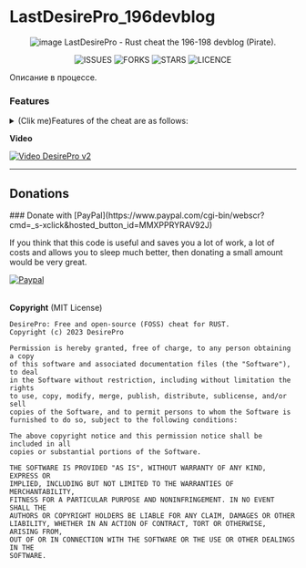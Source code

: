 # LastDesirePro_196devblog
<div align="center">
  
![image](https://user-images.githubusercontent.com/59990384/217894647-65a9c489-69b5-4656-a418-870fd7bd8a8b.png)
LastDesirePro - Rust cheat the 196-198 devblog (Pirate).   </div>
<div align="center">
  
![ISSUES](https://img.shields.io/github/issues/DeftSolutions-dev/LastDesirePro_196devblog?style=for-the-badge)
![FORKS](https://img.shields.io/github/forks/DeftSolutions-dev/LastDesirePro_196devblog?style=for-the-badge)
![STARS](https://img.shields.io/github/stars/DeftSolutions-dev/LastDesirePro_196devblog?style=for-the-badge)
![LICENCE](https://img.shields.io/github/license/DeftSolutions-dev/LastDesirePro_196devblog?style=for-the-badge)
  
  </div>
Описание в процессе.

### Features
<details>
 <summary>(Clik me)Features of the cheat are as follows:</summary>
<br>
- ESP Players
<br>
[+] Players
<br>
[+] Distance
<br>
[+] Held Items
<br>
[+] Sleeping
<br>
[+] Corpses
<br>
[+] Bone
<br>
[+] Is Visible
<br>
[+] Bar Health
<br>
[+] Box
<br>
[+] Chams [Chams, Color, Pulsing, Rainbow, Wireframe, Health]
<br>
[+] Ignore Local
<br>
[+] Player Belt
<br>
[+] Text background
<br>
[+] Background rounding
<br>


<br>
- ESP Animals
<br>
[+] Stag
<br>
[+] Wolf
<br>
[+] Horse
<br>
[+] Chicken
<br>
[+] Bear
<br>
[+] Boar
<br>
[+] Text background
<br>
[+] Background rounding
<br>


<br>
- ESP Resources
<br>
[+] Stone
<br>
[+] Metal
<br>
[+] Sulfur
<br>
[+] Bonus Marker
<br>
[+] Spawned Stone
<br>
[+] Spawned Metal
<br>
[+] Spawned Sulfur
<br>
[+] Spawned Hemp
<br>
[+] Spawned Mushroom
<br>
[+] Spawned Wood
<br>
[+] Spawned Pumpkin
<br>
[+] Spawned Corn
<br>
[+] Text background
<br>
[+] Background rounding
<br>


<br>
- ESP Home
<br>
[+] Small box
<br>
[+] Big box
<br>
[+] BBQ
<br>
[+] Small Oil Refinery
<br>
[+] Furnace
<br>
[+] Repair bench
<br>
[+] Furnace large
<br>
[+] Dropbox
<br>
[+] Stocking small
<br>
[+] Stocking large
<br>
[+] Research table
<br>
[+] Fireplace
<br>
[+] Workbench [1lvl]
<br>
[+] Workbench [2lvl]
<br>
[+] Workbench [3lvl]
<br>
[+] Bar Health
<br>
[+] Text background
<br>
[+] Background rounding
<br>
[+] Cupboard [Authorized Players, Bar Health]
<br>
[+] Stesh [Bar Health]
<br>
[+] Mine
<br>
[+] Trap
<br>
[+] Flame Turret
<br>
[+] Gun Trap
<br>
[+] Item
<br>
[+] Rainbow Ammo/Gun [Ammout, Condition]
<br>


<br>
- ESP Other
<br>
[+] Helicopter
<br>
[+] Helicopter Crate
<br>
[+] BradleyAPC
<br>
[+] BradleyAPC Crate
<br>
[+] Raid [C4, Satchel, Rocket incendiary, Rocket, Beancan, F1, Explosion Bullet]
<br>
[+] Second [0-600 sec]
<br>
[+] Text background
<br>
[+] Background rounding
<br>
[+] Monument Info
<br>
[+] Supply Drop
<br>
[+] Crate tools
<br>
[+] Crate small
<br>
[+] Crate normal
<br>
[+] Crate normal food
<br>
[+] Crate normal medical
<br>
[+] Crate mine
<br>
[+] Crate military
<br>
[+] Crate elite
<br>
[+] Barrel
<br>
[+] Barrel fire
<br>
[+] Oil barrel
<br>
[+] Recycler
<br>
[+] Text background
<br>
[+] Background rounding
<br>


<br>
- Radar 2D
<br>
[+] Radar Enabled [Static Local, Dynamic Local]
<br>
[+] Radar Players
<br>
[+] Radar NPC
<br>
[+] Ass Indicator Players
<br>
[+] Ass Indicator NPC
<br>
[+] Radar Size [0-200]
<br>
[+] Radar Radius [0-180]
<br>
[+] Radar Stag
<br>
[+] Radar Wolf
<br>
[+] Radar Horse
<br>
[+] Radar Chicken
<br>
[+] Radar Bear
<br>
[+] Radar Boar
<br>


<br>
-AimBot Aim
<br>
[+] Aim [Head, Neck, Chest]
<br>
[+] Aim Fov [0-380]
<br>
[+] Prediction
<br>
[+] Aim Key
<br>


<br>
-AimBot Silent
<br>
[+] Magic Bullet Player's [Detect Normal Server]
<br>
[+] Silent Wall [Setting Bone to HitChange(Hit Players Bone)]
<br>
[+] Fov [0-380]
<br>
[+] Magic Bullet HeliCopter
<br>


<br>
- AimBot pSilent
<br>
[+] pSilent [Head, Chest, Body]
<br>
[+] Target
<br>
[+] pSilent Fov [0-380]
<br>
[+] pSilent Key
<br>
[+] maxDamage [HvH - Normal Server DETECTED]
<br>
[+] pSilent Heli
<br>
[+] pSilent Heli Key
<br>


<br>
- AimBot HitChange
<br>
[+] HitBox Helicopter [0-40m]
<br>
[+] HitBox Players [0-3m, Head, Chest, Body]
<br>
[+] Hit Effect Glass
<br>
[+] Hit Helicopter Only Rotor
<br>
[+] Hit Players Bone [Head, Chest, Body]
<br>


<br>
-AimBot Friend List
<br>
[+] Player Search [400m]
<br>
[+] Add/Remove Friend's
<br>
[+] No Damage Friend
<br>


<br>
- Automatic AutoFarm
<br>
[+] AutoFarm Tree Marker
<br>
[+] AutoFarm Ore Bonus
<br>
[+] Farm Bot [Beta] [Stone, Metal, Sulfur, Tree]
<br>
[+] Speed Bot [4-6m]
<br>
[+] OnLadder
<br>


<br>
- Automatic Silent Melee
<br>
[+] Silent Melee to player [Head, Chest, Body]
<br>
[+] Silent Melee to Animal's [Head]
<br>
[+] Silent Melee to Object [Hit] [Speed 0-5]
<br>
[+] Hammer Spam Glass to player
<br>


<br>
- Automatic PickUp
<br>
[+] AutoPickup Hemp
<br>
[+] AutoPickup Stone
<br>
[+] AutoPickup Metal
<br>
[+] AutoPickup Sulfur
<br>
[+] AutoPickup Wood
<br>
[+] AutoPickup Corn
<br>
[+] AutoPickup Pumpkin
<br>
[+] AutoPickup Mushroom
<br>
[+] AutoPickup Dropped Item
<br>
[+] AutoPickup Timed Explosive
<br>
[+] AutoPickup Mine
<br>


<br>
- Automatic Auto
<br>
[+] Auto Silent Reload
<br>
[+] Auto Jump [Bhop, press Jump]
<br>
[+] Auto Heal
<br>
[+] Auto Heal Friend
<br>
[+] Auto Revive
<br>
[+] Auto OnTorch
<br>
[+] Auto Drink
<br>
[+] Auto Knok [Spam key]
<br>
[+] Auto Open [Door]
<br>
[+] Spam Guitar
<br>
[+] Auto Lock CodeLock [Key, Unlock Key]
<br>
[+] Auto Auth Cupboard
<br>
[+] Auto Auth Turret
<br>
[+] Auto Off Recycler
<br>


<br>
- Automatic Misc
[+] Magnit Player [Head, Magnit Key]
<br>
[+] Suicide [Always Suicide, Suicide Key]
<br>
[+] Spam Suicide [Spam Suicide Key]
<br>
[+] Fast Throwing Grenades [DoThrow Key]
<br>
[+] Fast Drop Grenades [DoDrop Key]
<br>
[+] Rotate Build [Key Arrows]
<br>
[+] UpGrade Build [0-4m, Wood, Stone, Metal, TopTier]
<br>
[+] Always Upgrade
<br>
[+] UpGrade Key
<br>


<br>
- Misc Weapon
<br>
[+] Recoil [0-100%]
<br>
[+] Spread [0-100%]
<br>
[+] Automatic
<br>
[+] No Sway
<br>
[+] Insta eoka
<br>
[+] Insta bow
<br>
[+] Fast Bullet
<br>
[+] Thickness [0-100%]
<br>
[+] Thickness Melee [0-100%]
<br>
[+] Melee x2 Distance
<br>
[+] Melee Farm only Bonus [Stone and Tree]
<br>
[+] Fake Shoot [Fake Shoot Key]
<br>
[+] Always Fake Shoot
<br>
[+] Silent Shoot [Silent Shoot Key]
<br>
[+] Pierce to Layer [Some Objects, Terrain, Barricade, Storage Container, Ore Resource, Tree]
<br>
[+] Layer Mask [AI, Construction, Transparent, Debris, Default, Deployed, Ragdoll, Terrain, Tree, World, Water, Clutter]
<br>
[+] Remove Layer Bind [LayerMask Key]
<br>
[+] No Attack restriction
<br>
[+] Aim in Heavy Armor
<br>
[+] Shoot while sprinting
<br>
[+] Fast Gun
<br>
[+] No Bobbing
<br>
[+] x6 Zoom [Zoom Key]
<br>
[+] Crosshair [Custom, Swaston]
<br>


<br>
- Misc Movement
<br>
[+] UI anti flyhack
<br>
[+] Anti FlyHack
<br>
[+] DebugCam [DebugCam Key]
<br>
[+] Fly [Fly No Collision, Fly Key]
<br>
[+] Speed [0-6m/s, Standing, Sprint, Sitting]
<br>
[+] Speed Game [0-20, Speed Key]
<br>
[+] 3 Eyes [3 Eyes Key]
<br>
[+] Spine [Anti-Aim]
<br>
[+] No Steps
<br>
[+] Walk on water
<br>
[+] No Collision Tree
<br>
[+] No Collision Players
<br>
[+] No Damage Land [80%]
<br>
[+] Big Jump
<br>
[+] Inf Jump [OFF Bhop]
<br>
[+] Spider
<br>
[+] Up Eye [Up Eye Key]
<br>


<br>
- Misc Misc
<br>
[+] Hit Logs [Time Hit Log: 0-10s]
<br>
[+] Hit Marker [Default Color]
<br>
[+] Hit Sound [1-4, Check Sound]
<br>
[+] Move Line
<br>
[+] Printing [Printing Key, Desktop]
<br>
[+] Chat Spam [Text, Time: 0-6s]
<br>
[+] Time [Time: 0-24Hour]
<br>
[+] Custom Sky [Star: 0-1000, Atmosphere: 1-20]
<br>
[+] System Marker [Name]
<br>
[+] Add/Remove Marker
<br>


<br>
- Other
<br>
[+] Menu Key
<br>
[+] BackGround Menu
<br>
[+] Connect to YRS
<br>
[+] Load Cfg
<br>
[+] Save Cfg
<br>
[+] UnLoad
<br>
[+] Current Server Info
<br>
[+] Servеr Nаme
<br>
</details>

**Video**

[![Video DesirePro v2](https://user-images.githubusercontent.com/59990384/217901903-b4d806c8-ad61-4560-a4f7-3658b2e0fe4c.png)](https://youtu.be/D2-lDBo7ZEE"DesirePro")

---
## Donations

<table cellspacing=0>
  <tr>
    ### Donate with [PayPal](https://www.paypal.com/cgi-bin/webscr?cmd=_s-xclick&hosted_button_id=MMXPPRYRAV92J)

If you think that this code is useful and saves you a lot of work, a lot of costs and allows you to sleep much better, then donating a small amount would be very great.

[![Paypal](https://www.paypalobjects.com/en_US/i/btn/btn_donateCC_LG.gif)](https://www.paypal.com/cgi-bin/webscr?cmd=_s-xclick&hosted_button_id=MMXPPRYRAV92J)

  </tr>
</table>

**Copyright** (MIT License)

```
DesirePro: Free and open-source (FOSS) cheat for RUST.
Copyright (c) 2023 DesirePro

Permission is hereby granted, free of charge, to any person obtaining a copy
of this software and associated documentation files (the "Software"), to deal
in the Software without restriction, including without limitation the rights
to use, copy, modify, merge, publish, distribute, sublicense, and/or sell
copies of the Software, and to permit persons to whom the Software is
furnished to do so, subject to the following conditions:

The above copyright notice and this permission notice shall be included in all
copies or substantial portions of the Software.

THE SOFTWARE IS PROVIDED "AS IS", WITHOUT WARRANTY OF ANY KIND, EXPRESS OR
IMPLIED, INCLUDING BUT NOT LIMITED TO THE WARRANTIES OF MERCHANTABILITY,
FITNESS FOR A PARTICULAR PURPOSE AND NONINFRINGEMENT. IN NO EVENT SHALL THE
AUTHORS OR COPYRIGHT HOLDERS BE LIABLE FOR ANY CLAIM, DAMAGES OR OTHER
LIABILITY, WHETHER IN AN ACTION OF CONTRACT, TORT OR OTHERWISE, ARISING FROM,
OUT OF OR IN CONNECTION WITH THE SOFTWARE OR THE USE OR OTHER DEALINGS IN THE
SOFTWARE.
```

